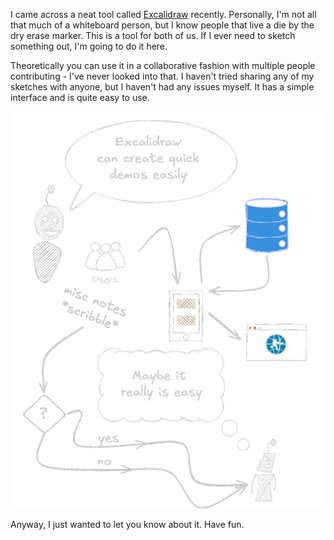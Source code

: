 ﻿---
layout: post
author: Shane Skiles
tags: [excalidraw]
---

I came across a neat tool called <a href="https://excalidraw.com/">Excalidraw</a>
recently. Personally, I'm not all that
much of a whiteboard person, but I know people that live a die 
by the dry erase marker. This is a tool for both of us. If I ever need to
sketch something out, I'm going to do it here. 

Theoretically you can use it in a collaborative fashion with multiple people 
contributing - I've never looked into that. I haven't tried sharing any of my 
sketches with anyone, but I haven't had any issues myself.
It has a simple interface and is quite easy to use.

<img src="/assets/images/excalidraw-example.png" alt="Excalidraw example" style="max-width: 100%; height: auto;" />

Anyway, I just wanted to let you know about it. Have fun.